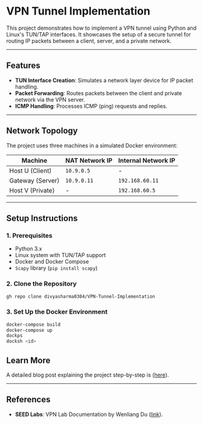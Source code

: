 # VPN Tunnel Implementation 

This project demonstrates how to implement a VPN tunnel using Python and Linux's TUN/TAP interfaces. It showcases the setup of a secure tunnel for routing IP packets between a client, server, and a private network.

---

## Features

- **TUN Interface Creation**: Simulates a network layer device for IP packet handling.
- **Packet Forwarding**: Routes packets between the client and private network via the VPN server.
- **ICMP Handling**: Processes ICMP (ping) requests and replies.

---

## Network Topology

The project uses three machines in a simulated Docker environment:

| Machine          | NAT Network IP | Internal Network IP |
|-------------------|----------------|----------------------|
| Host U (Client)   | `10.9.0.5`     | -                   |
| Gateway (Server)  | `10.9.0.11`    | `192.168.60.11`     |
| Host V (Private)  | -              | `192.168.60.5`      |

---

## Setup Instructions

### 1. Prerequisites

- Python 3.x
- Linux system with TUN/TAP support
- Docker and Docker Compose
- `Scapy` library (`pip install scapy`)

### 2. Clone the Repository

```bash
gh repo clone divyasharma0304/VPN-Tunnel-Implementation
```

### 3. Set Up the Docker Environment

```bash
docker-compose build
docker-compose up
dockps
docksh <id>
```


## Learn More

A detailed blog post explaining the project step-by-step is ([here](https://vpntunnel.hashnode.dev/building-a-vpn-tunnel)).

---

## References

- **SEED Labs**: VPN Lab Documentation by Wenliang Du ([link](https://seedsecuritylabs.org)).

